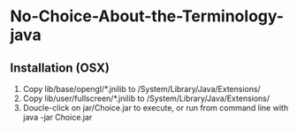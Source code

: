 # No-Choice-About-the-Terminology-java



Installation (OSX)
---
1. Copy lib/base/opengl/*.jnilib to /System/Library/Java/Extensions/
2. Copy lib/user/fullscreen/*.jnilib to /System/Library/Java/Extensions/
2. Doucle-click on jar/Choice.jar to execute, or run from command line with java -jar Choice.jar
